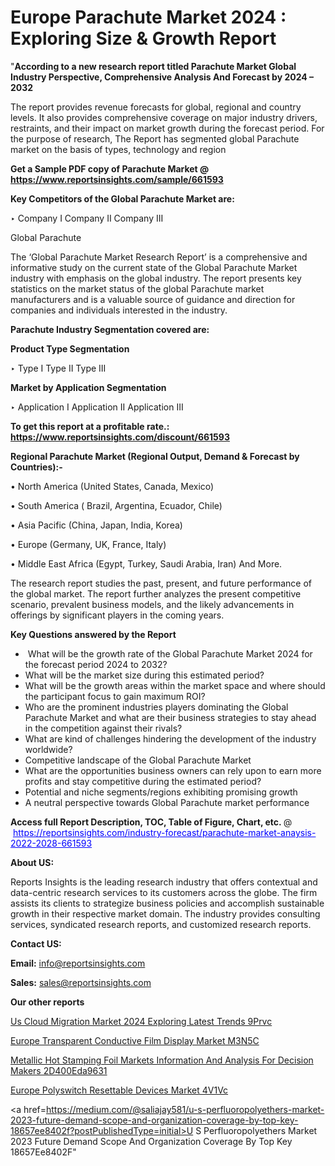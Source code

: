 # Europe Parachute Market 2024 : Exploring Size & Growth Report

"<strong>According to a new research report titled Parachute Market Global Industry Perspective, Comprehensive Analysis And Forecast by 2024 – 2032</strong>

The report provides revenue forecasts for global, regional and country levels. It also provides comprehensive coverage on major industry drivers, restraints, and their impact on market growth during the forecast period. For the purpose of research, The Report has segmented global Parachute market on the basis of types, technology and region

<strong>Get a Sample PDF copy of Parachute Market </strong><strong>@<a href=https://www.reportsinsights.com/sample/661593 style=color:#0000ff;> https://www.reportsinsights.com/sample/661593</a></strong></font>

<strong>Key Competitors of the Global Parachute Market are:</strong>

‣ Company I
Company II
Company III

Global Parachute

The ‘Global Parachute Market Research Report’ is a comprehensive and informative study on the current state of the Global Parachute Market industry with emphasis on the global industry. The report presents key statistics on the market status of the global Parachute market manufacturers and is a valuable source of guidance and direction for companies and individuals interested in the industry.

<strong>Parachute Industry Segmentation covered are:</strong>

<strong>Product Type Segmentation</strong>

‣ Type I
Type II
Type III

<strong>Market by Application Segmentation</strong>

‣ Application I
Application II 
Application III

<strong>To get this report at a profitable rate.: <a href=https://www.reportsinsights.com/discount/661593 style=color:#0000ff;>https://www.reportsinsights.com/discount/661593</a></strong></font>

<strong>Regional Parachute Market (Regional Output, Demand &amp; Forecast by Countries):-</strong>

• North America (United States, Canada, Mexico)

• South America ( Brazil, Argentina, Ecuador, Chile)

• Asia Pacific (China, Japan, India, Korea)

• Europe (Germany, UK, France, Italy)

• Middle East Africa (Egypt, Turkey, Saudi Arabia, Iran) And More.

The research report studies the past, present, and future performance of the global market. The report further analyzes the present competitive scenario, prevalent business models, and the likely advancements in offerings by significant players in the coming years.

<strong>Key Questions answered by the Report</strong>
<ul>
  <li> What will be the growth rate of the Global Parachute Market 2024 for the forecast period 2024 to 2032?</li>
  <li>What will be the market size during this estimated period?</li>
  <li>What will be the growth areas within the market space and where should the participant focus to gain maximum ROI?</li>
  <li>Who are the prominent industries players dominating the Global Parachute Market and what are their business strategies to stay ahead in the competition against their rivals?</li>
  <li>What are kind of challenges hindering the development of the industry worldwide?</li>
  <li>Competitive landscape of the Global Parachute Market</li>
  <li>What are the opportunities business owners can rely upon to earn more profits and stay competitive during the estimated period?</li>
  <li>Potential and niche segments/regions exhibiting promising growth</li>
  <li>A neutral perspective towards Global Parachute market performance</li>
</ul>
<strong>Access full Report Description, TOC, Table of Figure, Chart, etc. </strong>@  <a href=https://reportsinsights.com/industry-forecast/parachute-market-anaysis-2022-2028-661593 style=color:#0000ff;>https://reportsinsights.com/industry-forecast/parachute-market-anaysis-2022-2028-661593</a></font>

<strong><strong>About US</strong>:</strong>

Reports Insights is the leading research industry that offers contextual and data-centric research services to its customers across the globe. The firm assists its clients to strategize business policies and accomplish sustainable growth in their respective market domain. The industry provides consulting services, syndicated research reports, and customized research reports.

<strong>Contact US:</strong>

<p class=""""><b>Email:</b> <a href=mailto:info@reportsinsights.com>info@reportsinsights.com</a></p>
<p class=""""><b>Sales:</b> <a href=mailto:sales@reportsinsights.com>sales@reportsinsights.com</a></p>

<strong>Our other reports</strong>

<a href=https://www.linkedin.com/pulse/us-cloud-migration-market-2024-exploring-latest-trends-9prvc/>Us Cloud Migration Market 2024 Exploring Latest Trends 9Prvc</a>

<a href=https://www.linkedin.com/pulse/europe-transparent-conductive-film-display-market-m3n5c/>Europe Transparent Conductive Film Display Market M3N5C</a>

<a href=https://medium.com/@aaradhyashinde84758/metallic-hot-stamping-foil-markets-information-and-analysis-for-decision-makers-2d400eda9631>Metallic Hot Stamping Foil Markets Information And Analysis For Decision Makers 2D400Eda9631</a>

<a href=https://www.linkedin.com/pulse/europe-polyswitch-resettable-devices-market-4v1vc/>Europe Polyswitch Resettable Devices Market 4V1Vc</a>

<a href=https://medium.com/@saliajay581/u-s-perfluoropolyethers-market-2023-future-demand-scope-and-organization-coverage-by-top-key-18657ee8402f?postPublishedType=initial>U S Perfluoropolyethers Market 2023 Future Demand Scope And Organization Coverage By Top Key 18657Ee8402F</a>"
